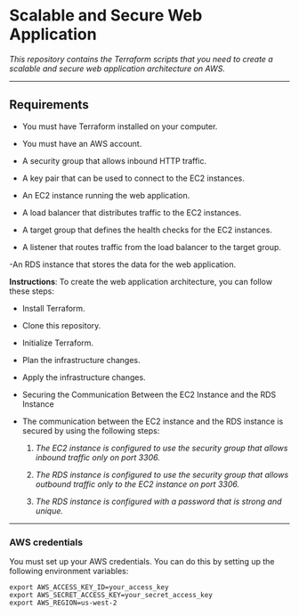# Scalable and Secure Web Application
*This repository contains the Terraform scripts that you need to create a scalable and secure web application architecture on AWS.*

---

## Requirements

- You must have Terraform installed on your computer.

- You must have an AWS account.

- A security group that allows inbound HTTP traffic.

- A key pair that can be used to connect to the EC2 instances.

- An EC2 instance running the web application.

- A load balancer that distributes traffic to the EC2 instances.

- A target group that defines the health checks for the EC2 instances.

- A listener that routes traffic from the load balancer to the target group.

-An RDS instance that stores the data for the web application.

**Instructions**:
To create the web application architecture, you can follow these steps:

- Install Terraform.
- Clone this repository.
- Initialize Terraform.
- Plan the infrastructure changes.
- Apply the infrastructure changes.
- Securing the Communication Between the EC2 Instance and the RDS Instance
- The communication between the EC2 instance and the RDS instance is secured by using the following steps:

    1. *The EC2 instance is configured to use the security group that allows inbound traffic only on port 3306.*
    
    2. *The RDS instance is configured to use the security group that allows outbound traffic only to the EC2 instance on port 3306.*

    3. *The RDS instance is configured with a password that is strong and unique.*


-----

### AWS credentials

You must set up your AWS credentials. You can do this by setting up the following environment variables:

```````
export AWS_ACCESS_KEY_ID=your_access_key
export AWS_SECRET_ACCESS_KEY=your_secret_access_key
export AWS_REGION=us-west-2



